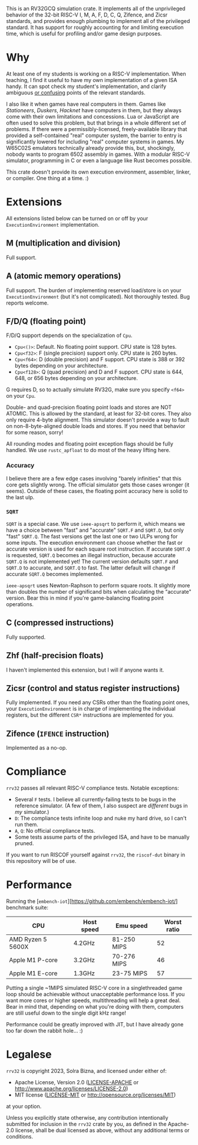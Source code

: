 This is an RV32GCQ simulation crate. It implements all of the unprivileged behavior of the 32-bit RISC-V I, M, A, F, D, C, Q, Zifence, and Zicsr standards, and provides enough plumbing to implement all of the privileged standard. It has support for roughly accounting for and limiting execution time, which is useful for profiling and/or game design purposes.

# Why

At least one of my students is working on a RISC-V implementation. When teaching, I find it useful to have my own implementation of a given ISA handy. It can spot check my student's implementation, and clarify ambiguous [or confusing](https://cdn.discordapp.com/attachments/340907123510607873/1151757802554019910/Screenshot_2023-09-13_at_11.53.44_PM.png) points of the relevant standards.

I also like it when games have real computers in them. Games like _Stationeers_, _Duskers_, _Hacknet_ have computers in them, but they always come with their own limitations and concessions. Lua or JavaScript are often used to solve this problem, but that brings in a whole different set of problems. If there were a permissibly-licensed, freely-available library that provided a self-contained "real" computer system, the barrier to entry is significantly lowered for including "real" computer systems in games. My W65C02S emulators technically already provide this, but, shockingly, nobody wants to program 6502 assembly in games. With a modular RISC-V simulator, programming in C or even a language like Rust becomes possible.

This crate doesn't provide its own execution environment, assembler, linker, or compiler. One thing at a time. :)

# Extensions

All extensions listed below can be turned on or off by your `ExecutionEnvironment` implementation.

## M (multiplication and division)

Full support.

## A (atomic memory operations)

Full support. The burden of implementing reserved load/store is on your `ExecutionEnvironment` (but it's not complicated). Not thoroughly tested. Bug reports welcome.

## F/D/Q (floating point)

F/D/Q support depends on the specialization of `Cpu`.

- `Cpu<()>`: Default. No floating point support. CPU state is 128 bytes. 
- `Cpu<f32>`: F (single precision) support only. CPU state is 260 bytes.
- `Cpu<f64>`: D (double precision) and F support. CPU state is 388 or 392 bytes depending on your architecture.
- `Cpu<f128>`: Q (quad precision) and D and F support. CPU state is 644, 648, or 656 bytes depending on your architecture.

G requires D, so to actually simulate RV32G, make sure you specify `<f64>` on your `Cpu`.

Double- and quad-precision floating point loads and stores are NOT ATOMIC. This is allowed by the standard, at least for 32-bit cores. They also only require 4-byte alignment. This simulator doesn't provide a way to fault on non-8-byte-aligned double loads and stores. If you need that behavior for some reason, sorry!

All rounding modes and floating point exception flags should be fully handled. We use `rustc_apfloat` to do most of the heavy lifting here.

### Accuracy

I believe there are a few edge cases involving "barely infinities" that this core gets slightly wrong. The official simulator gets those cases wronger (it seems). Outside of these cases, the floating point accuracy here is solid to the last ulp.

### `SQRT`

`SQRT` is a special case. We use `ieee-apsqrt` to perform it, which means we have a choice between "fast" and "accurate" `SQRT.F` and `SQRT.D`, but only "fast" `SQRT.Q`. The fast versions get the last one or two ULPs wrong for some inputs. The execution environment can choose whether the fast or accurate version is used for each square root instruction. If accurate `SQRT.Q` is requested, `SQRT.Q` becomes an illegal instruction, because accurate `SQRT.Q` is not implemented yet! The current version defaults `SQRT.F` and `SQRT.D` to accurate, and `SQRT.Q` to fast. The latter default will change if accurate `SQRT.Q` becomes implemented.

`ieee-apsqrt` uses Newton-Raphson to perform square roots. It slightly more than doubles the number of significand bits when calculating the "accurate" version. Bear this in mind if you're game-balancing floating point operations.

## C (compressed instructions)

Fully supported.

## Zhf (half-precision floats)

I haven't implemented this extension, but I will if anyone wants it.

## Zicsr (control and status register instructions)

Fully implemented. If you need any CSRs other than the floating point ones, your `ExecutionEnvironment` is in charge of implementing the individual registers, but the different `CSR*` instructions are implemented for you.

## Zifence (`IFENCE` instruction)

Implemented as a no-op.

# Compliance

`rrv32` passes all relevant RISC-V compliance tests. Notable exceptions:

- Several `F` tests. I believe all currently-failing tests to be bugs in the reference simulator. (A few of them, I also suspect are *different* bugs in *my* simulator.)
- `D`: The compliance tests infinite loop and nuke my hard drive, so I can't run them.
- `A`, `Q`: No official compliance tests.
- Some tests assume parts of the privileged ISA, and have to be manually pruned.

If you want to run RISCOF yourself against `rrv32`, the `riscof-dut` binary in this repository will be of use.

# Performance

Running the [`embench-iot`][https://github.com/embench/embench-iot/] benchmark suite:

|        CPU        | Host speed |  Emu speed  | Worst ratio |
| ----------------- | ---------- | ----------- | ----------- |
| AMD Ryzen 5 5600X |     4.2GHz | 81-250 MIPS |          52 |
|   Apple M1 P-core |     3.2GHz | 70-276 MIPS |          46 |
|   Apple M1 E-core |     1.3GHz |  23-75 MIPS |          57 |

Putting a single ~1MIPS simulated RISC-V core in a singlethreaded game loop should be achievable without unacceptable performance loss. If you want more cores or higher speeds, multithreading will help a great deal. Bear in mind that, depending on what you're doing with them, computers are still useful down to the single digit kHz range!

Performance could be greatly improved with JIT, but I have already gone too far down the rabbit hole... :)

# Legalese

`rrv32` is copyright 2023, Solra Bizna, and licensed under either of:

 * Apache License, Version 2.0
   ([LICENSE-APACHE](LICENSE-APACHE) or
   <http://www.apache.org/licenses/LICENSE-2.0>)
 * MIT license
   ([LICENSE-MIT](LICENSE-MIT) or <http://opensource.org/licenses/MIT>)

at your option.

Unless you explicitly state otherwise, any contribution intentionally submitted for inclusion in the `rrv32` crate by you, as defined in the Apache-2.0 license, shall be dual licensed as above, without any additional terms or conditions.
